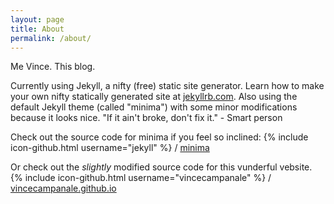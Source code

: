 ```yaml
---
layout: page
title: About
permalink: /about/
---
```


Me Vince. This blog.
<!-- Fun fact: my full name is Vincenzo.  -->
<!-- TODO: make the fun fact clickable and have it change to something entertaining  -->

<!-- Dream Job:  -->

Currently using Jekyll, a nifty (free) static site generator.
Learn how to make your own nifty statically generated site at [jekyllrb.com](http://jekyllrb.com/).
Also using the default Jekyll theme (called "minima") with some minor modifications because it looks nice. "If it ain't broke, don't fix it." - Smart person

Check out the source code for minima if you feel so inclined:
{% include icon-github.html username="jekyll" %} /
[minima](https://github.com/jekyll/minima)

Or check out the *slightly* modified source code for this vunderful vebsite. {% include icon-github.html username="vincecampanale" %} /
[vincecampanale.github.io](https://github.com/vincecampanale/vincecampanale.github.io)
